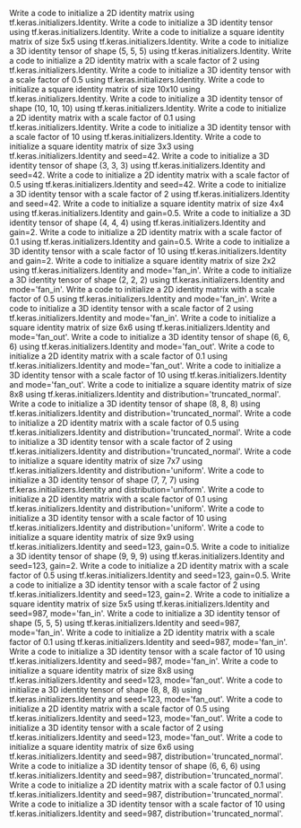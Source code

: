Write a code to initialize a 2D identity matrix using tf.keras.initializers.Identity.
Write a code to initialize a 3D identity tensor using tf.keras.initializers.Identity.
Write a code to initialize a square identity matrix of size 5x5 using tf.keras.initializers.Identity.
Write a code to initialize a 3D identity tensor of shape (5, 5, 5) using tf.keras.initializers.Identity.
Write a code to initialize a 2D identity matrix with a scale factor of 2 using tf.keras.initializers.Identity.
Write a code to initialize a 3D identity tensor with a scale factor of 0.5 using tf.keras.initializers.Identity.
Write a code to initialize a square identity matrix of size 10x10 using tf.keras.initializers.Identity.
Write a code to initialize a 3D identity tensor of shape (10, 10, 10) using tf.keras.initializers.Identity.
Write a code to initialize a 2D identity matrix with a scale factor of 0.1 using tf.keras.initializers.Identity.
Write a code to initialize a 3D identity tensor with a scale factor of 10 using tf.keras.initializers.Identity.
Write a code to initialize a square identity matrix of size 3x3 using tf.keras.initializers.Identity and seed=42.
Write a code to initialize a 3D identity tensor of shape (3, 3, 3) using tf.keras.initializers.Identity and seed=42.
Write a code to initialize a 2D identity matrix with a scale factor of 0.5 using tf.keras.initializers.Identity and seed=42.
Write a code to initialize a 3D identity tensor with a scale factor of 2 using tf.keras.initializers.Identity and seed=42.
Write a code to initialize a square identity matrix of size 4x4 using tf.keras.initializers.Identity and gain=0.5.
Write a code to initialize a 3D identity tensor of shape (4, 4, 4) using tf.keras.initializers.Identity and gain=2.
Write a code to initialize a 2D identity matrix with a scale factor of 0.1 using tf.keras.initializers.Identity and gain=0.5.
Write a code to initialize a 3D identity tensor with a scale factor of 10 using tf.keras.initializers.Identity and gain=2.
Write a code to initialize a square identity matrix of size 2x2 using tf.keras.initializers.Identity and mode='fan_in'.
Write a code to initialize a 3D identity tensor of shape (2, 2, 2) using tf.keras.initializers.Identity and mode='fan_in'.
Write a code to initialize a 2D identity matrix with a scale factor of 0.5 using tf.keras.initializers.Identity and mode='fan_in'.
Write a code to initialize a 3D identity tensor with a scale factor of 2 using tf.keras.initializers.Identity and mode='fan_in'.
Write a code to initialize a square identity matrix of size 6x6 using tf.keras.initializers.Identity and mode='fan_out'.
Write a code to initialize a 3D identity tensor of shape (6, 6, 6) using tf.keras.initializers.Identity and mode='fan_out'.
Write a code to initialize a 2D identity matrix with a scale factor of 0.1 using tf.keras.initializers.Identity and mode='fan_out'.
Write a code to initialize a 3D identity tensor with a scale factor of 10 using tf.keras.initializers.Identity and mode='fan_out'.
Write a code to initialize a square identity matrix of size 8x8 using tf.keras.initializers.Identity and distribution='truncated_normal'.
Write a code to initialize a 3D identity tensor of shape (8, 8, 8) using tf.keras.initializers.Identity and distribution='truncated_normal'.
Write a code to initialize a 2D identity matrix with a scale factor of 0.5 using tf.keras.initializers.Identity and distribution='truncated_normal'.
Write a code to initialize a 3D identity tensor with a scale factor of 2 using tf.keras.initializers.Identity and distribution='truncated_normal'.
Write a code to initialize a square identity matrix of size 7x7 using tf.keras.initializers.Identity and distribution='uniform'.
Write a code to initialize a 3D identity tensor of shape (7, 7, 7) using tf.keras.initializers.Identity and distribution='uniform'.
Write a code to initialize a 2D identity matrix with a scale factor of 0.1 using tf.keras.initializers.Identity and distribution='uniform'.
Write a code to initialize a 3D identity tensor with a scale factor of 10 using tf.keras.initializers.Identity and distribution='uniform'.
Write a code to initialize a square identity matrix of size 9x9 using tf.keras.initializers.Identity and seed=123, gain=0.5.
Write a code to initialize a 3D identity tensor of shape (9, 9, 9) using tf.keras.initializers.Identity and seed=123, gain=2.
Write a code to initialize a 2D identity matrix with a scale factor of 0.5 using tf.keras.initializers.Identity and seed=123, gain=0.5.
Write a code to initialize a 3D identity tensor with a scale factor of 2 using tf.keras.initializers.Identity and seed=123, gain=2.
Write a code to initialize a square identity matrix of size 5x5 using tf.keras.initializers.Identity and seed=987, mode='fan_in'.
Write a code to initialize a 3D identity tensor of shape (5, 5, 5) using tf.keras.initializers.Identity and seed=987, mode='fan_in'.
Write a code to initialize a 2D identity matrix with a scale factor of 0.1 using tf.keras.initializers.Identity and seed=987, mode='fan_in'.
Write a code to initialize a 3D identity tensor with a scale factor of 10 using tf.keras.initializers.Identity and seed=987, mode='fan_in'.
Write a code to initialize a square identity matrix of size 8x8 using tf.keras.initializers.Identity and seed=123, mode='fan_out'.
Write a code to initialize a 3D identity tensor of shape (8, 8, 8) using tf.keras.initializers.Identity and seed=123, mode='fan_out'.
Write a code to initialize a 2D identity matrix with a scale factor of 0.5 using tf.keras.initializers.Identity and seed=123, mode='fan_out'.
Write a code to initialize a 3D identity tensor with a scale factor of 2 using tf.keras.initializers.Identity and seed=123, mode='fan_out'.
Write a code to initialize a square identity matrix of size 6x6 using tf.keras.initializers.Identity and seed=987, distribution='truncated_normal'.
Write a code to initialize a 3D identity tensor of shape (6, 6, 6) using tf.keras.initializers.Identity and seed=987, distribution='truncated_normal'.
Write a code to initialize a 2D identity matrix with a scale factor of 0.1 using tf.keras.initializers.Identity and seed=987, distribution='truncated_normal'.
Write a code to initialize a 3D identity tensor with a scale factor of 10 using tf.keras.initializers.Identity and seed=987, distribution='truncated_normal'.